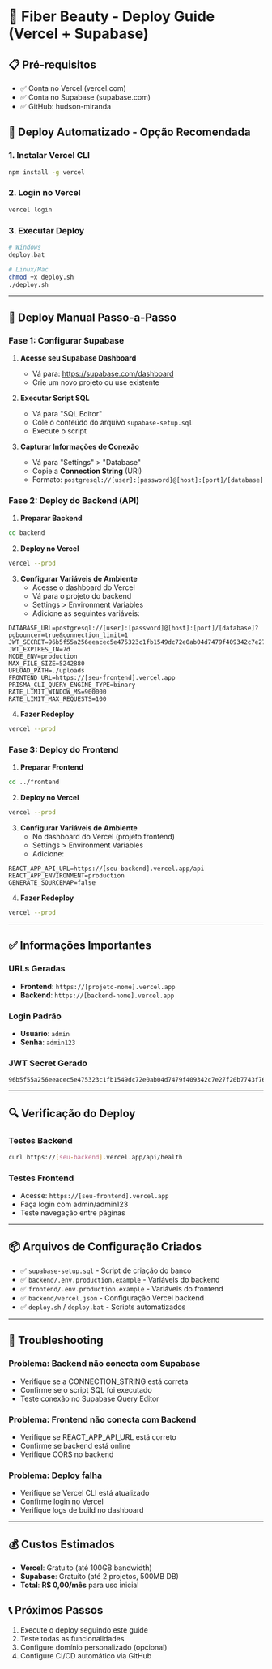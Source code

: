 # 🚀 Fiber Beauty - Deploy Guide (Vercel + Supabase)

## 📋 **Pré-requisitos**
- ✅ Conta no Vercel (vercel.com)
- ✅ Conta no Supabase (supabase.com)
- ✅ GitHub: hudson-miranda

## 🎯 **Deploy Automatizado - Opção Recomendada**

### 1. **Instalar Vercel CLI**
```bash
npm install -g vercel
```

### 2. **Login no Vercel**
```bash
vercel login
```

### 3. **Executar Deploy**
```bash
# Windows
deploy.bat

# Linux/Mac
chmod +x deploy.sh
./deploy.sh
```

---

## 🔧 **Deploy Manual Passo-a-Passo**

### **Fase 1: Configurar Supabase**

1. **Acesse seu Supabase Dashboard**
   - Vá para: https://supabase.com/dashboard
   - Crie um novo projeto ou use existente

2. **Executar Script SQL**
   - Vá para "SQL Editor"
   - Cole o conteúdo do arquivo `supabase-setup.sql`
   - Execute o script

3. **Capturar Informações de Conexão**
   - Vá para "Settings" > "Database"
   - Copie a **Connection String** (URI)
   - Formato: `postgresql://[user]:[password]@[host]:[port]/[database]`

### **Fase 2: Deploy do Backend (API)**

1. **Preparar Backend**
```bash
cd backend
```

2. **Deploy no Vercel**
```bash
vercel --prod
```

3. **Configurar Variáveis de Ambiente**
   - Acesse o dashboard do Vercel
   - Vá para o projeto do backend
   - Settings > Environment Variables
   - Adicione as seguintes variáveis:

```env
DATABASE_URL=postgresql://[user]:[password]@[host]:[port]/[database]?pgbouncer=true&connection_limit=1
JWT_SECRET=96b5f55a256eeacec5e475323c1fb1549dc72e0ab04d7479f409342c7e27f20b7743f76df384ecdd5108655bc545026dcb4acd08e0db32612ed512f399dcb83a
JWT_EXPIRES_IN=7d
NODE_ENV=production
MAX_FILE_SIZE=5242880
UPLOAD_PATH=./uploads
FRONTEND_URL=https://[seu-frontend].vercel.app
PRISMA_CLI_QUERY_ENGINE_TYPE=binary
RATE_LIMIT_WINDOW_MS=900000
RATE_LIMIT_MAX_REQUESTS=100
```

4. **Fazer Redeploy**
```bash
vercel --prod
```

### **Fase 3: Deploy do Frontend**

1. **Preparar Frontend**
```bash
cd ../frontend
```

2. **Deploy no Vercel**
```bash
vercel --prod
```

3. **Configurar Variáveis de Ambiente**
   - No dashboard do Vercel (projeto frontend)
   - Settings > Environment Variables
   - Adicione:

```env
REACT_APP_API_URL=https://[seu-backend].vercel.app/api
REACT_APP_ENVIRONMENT=production
GENERATE_SOURCEMAP=false
```

4. **Fazer Redeploy**
```bash
vercel --prod
```

---

## ✅ **Informações Importantes**

### **URLs Geradas**
- **Frontend**: `https://[projeto-nome].vercel.app`
- **Backend**: `https://[backend-nome].vercel.app`

### **Login Padrão**
- **Usuário**: `admin`
- **Senha**: `admin123`

### **JWT Secret Gerado**
```
96b5f55a256eeacec5e475323c1fb1549dc72e0ab04d7479f409342c7e27f20b7743f76df384ecdd5108655bc545026dcb4acd08e0db32612ed512f399dcb83a
```

---

## 🔍 **Verificação do Deploy**

### **Testes Backend**
```bash
curl https://[seu-backend].vercel.app/api/health
```

### **Testes Frontend**
- Acesse: `https://[seu-frontend].vercel.app`
- Faça login com admin/admin123
- Teste navegação entre páginas

---

## 📦 **Arquivos de Configuração Criados**

- ✅ `supabase-setup.sql` - Script de criação do banco
- ✅ `backend/.env.production.example` - Variáveis do backend
- ✅ `frontend/.env.production.example` - Variáveis do frontend
- ✅ `backend/vercel.json` - Configuração Vercel backend
- ✅ `deploy.sh` / `deploy.bat` - Scripts automatizados

---

## 🚨 **Troubleshooting**

### **Problema: Backend não conecta com Supabase**
- Verifique se a CONNECTION_STRING está correta
- Confirme se o script SQL foi executado
- Teste conexão no Supabase Query Editor

### **Problema: Frontend não conecta com Backend**
- Verifique se REACT_APP_API_URL está correto
- Confirme se backend está online
- Verifique CORS no backend

### **Problema: Deploy falha**
- Verifique se Vercel CLI está atualizado
- Confirme login no Vercel
- Verifique logs de build no dashboard

---

## 💰 **Custos Estimados**
- **Vercel**: Gratuito (até 100GB bandwidth)
- **Supabase**: Gratuito (até 2 projetos, 500MB DB)
- **Total**: **R$ 0,00/mês** para uso inicial

## 📞 **Próximos Passos**
1. Execute o deploy seguindo este guide
2. Teste todas as funcionalidades
3. Configure domínio personalizado (opcional)
4. Configure CI/CD automático via GitHub
